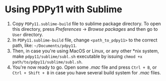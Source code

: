 # Using PDPy11 with Sublime

1. Copy `PDPy11.sublime-build` file to sublime package directory. To open this directory, press *Preferences* -> *Browse packages* and then go to `User` directory.
2. In `PDPy11.sublime-build` file, change `<path_to_pdpy11>` to the correct path, like: `~/Documents/pdpy11`.
3. Then, in case you're using MacOS or Linux, or any other \*nix system, make `pdpy11/sublime/subl.sh` executable by issuing `chmod +x path/to/pdpy11/sublime/subl.sh`.
4. You're now ready to go. Open some *.mac* file and press `Ctrl + B`, or `Ctrl + Shift + B` in case you have several build system for *.mac* files.

